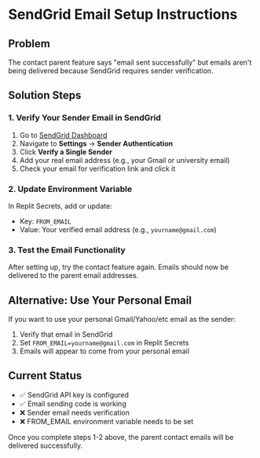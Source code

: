 # SendGrid Email Setup Instructions

## Problem
The contact parent feature says "email sent successfully" but emails aren't being delivered because SendGrid requires sender verification.

## Solution Steps

### 1. Verify Your Sender Email in SendGrid
1. Go to [SendGrid Dashboard](https://app.sendgrid.com)
2. Navigate to **Settings** → **Sender Authentication**
3. Click **Verify a Single Sender**
4. Add your real email address (e.g., your Gmail or university email)
5. Check your email for verification link and click it

### 2. Update Environment Variable
In Replit Secrets, add or update:
- Key: `FROM_EMAIL`
- Value: Your verified email address (e.g., `yourname@gmail.com`)

### 3. Test the Email Functionality
After setting up, try the contact feature again. Emails should now be delivered to the parent email addresses.

## Alternative: Use Your Personal Email
If you want to use your personal Gmail/Yahoo/etc email as the sender:
1. Verify that email in SendGrid
2. Set `FROM_EMAIL=yourname@gmail.com` in Replit Secrets
3. Emails will appear to come from your personal email

## Current Status
- ✅ SendGrid API key is configured
- ✅ Email sending code is working
- ❌ Sender email needs verification
- ❌ FROM_EMAIL environment variable needs to be set

Once you complete steps 1-2 above, the parent contact emails will be delivered successfully.